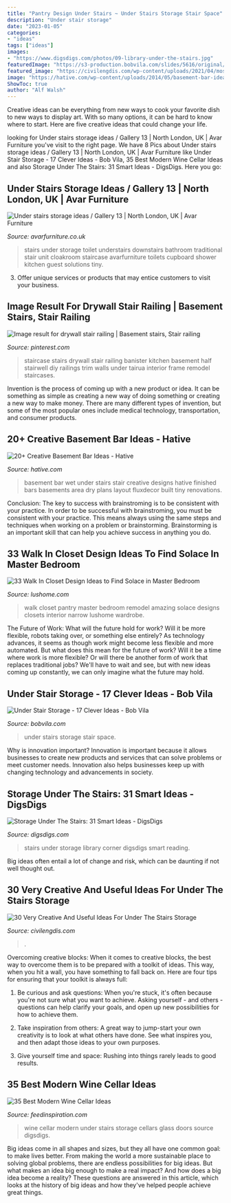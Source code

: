 ```yaml
---
title: "Pantry Design Under Stairs ~ Under Stairs Storage Stair Space"
description: "Under stair storage"
date: "2023-01-05"
categories:
- "ideas"
tags: ["ideas"]
images:
- "https://www.digsdigs.com/photos/09-library-under-the-stairs.jpg"
featuredImage: "https://s3-production.bobvila.com/slides/5616/original/BHA_storage_stairs.jpg?1553801244"
featured_image: "https://civilengdis.com/wp-content/uploads/2021/04/most-creative-under-the-stairs-home-designs-6410-1369x2048.jpg"
image: "https://hative.com/wp-content/uploads/2014/05/basement-bar-ideas/2-small-under-stair-wet-bar.jpg"
ShowToc: true
author: "Alf Walsh"
---
```



Creative ideas can be everything from new ways to cook your favorite dish to new ways to display art. With so many options, it can be hard to know where to start. Here are five creative ideas that could change your life.

	

		
looking for Under stairs storage ideas / Gallery 13 | North London, UK | Avar Furniture you've visit to the right page. We have 8 Pics about Under stairs storage ideas / Gallery 13 | North London, UK | Avar Furniture like Under Stair Storage - 17 Clever Ideas - Bob Vila, 35 Best Modern Wine Cellar Ideas and also Storage Under The Stairs: 31 Smart Ideas - DigsDigs. Here you go:
		
    
## Under Stairs Storage Ideas / Gallery 13 | North London, UK | Avar Furniture

<img loading=lazy src="https://www.avarfurniture.co.uk/images/gallery/220/07-traditional-style-under-stairs-unit.jpg" onerror="this.onerror=null;this.src='https://tse3.mm.bing.net/th?id=OIP.HqxgAyaF1OyCQm5q4qyx-AHaLH&amp;pid=15.1';" alt="Under stairs storage ideas / Gallery 13 | North London, UK | Avar Furniture">

_Source: avarfurniture.co.uk_

>stairs under storage toilet understairs downstairs bathroom traditional stair unit cloakroom staircase avarfurniture toilets cupboard shower kitchen guest solutions tiny. 

	

3. Offer unique services or products that may entice customers to visit your business.

    
## Image Result For Drywall Stair Railing | Basement Stairs, Stair Railing

<img loading=lazy src="https://i.pinimg.com/736x/32/21/32/322132bfc7559b4bc4141365b5816d38.jpg" onerror="this.onerror=null;this.src='https://tse2.mm.bing.net/th?id=OIP.Pu31EbLOstocGwtK4XBN1QHaJ3&amp;pid=15.1';" alt="Image result for drywall stair railing | Basement stairs, Stair railing">

_Source: pinterest.com_

>staircase stairs drywall stair railing banister kitchen basement half stairwell diy railings trim walls under tairua interior frame remodel staircases. 

	

Invention is the process of coming up with a new product or idea. It can be something as simple as creating a new way of doing something or creating a new way to make money. There are many different types of invention, but some of the most popular ones include medical technology, transportation, and consumer products.

    
## 20+ Creative Basement Bar Ideas - Hative

<img loading=lazy src="https://hative.com/wp-content/uploads/2014/05/basement-bar-ideas/2-small-under-stair-wet-bar.jpg" onerror="this.onerror=null;this.src='https://tse2.mm.bing.net/th?id=OIP.ZcuxemJXztmIPJZ1R7nFdQHaFj&amp;pid=15.1';" alt="20+ Creative Basement Bar Ideas - Hative">

_Source: hative.com_

>basement bar wet under stairs stair creative designs hative finished bars basements area dry plans layout fluxdecor built tiny renovations. 

	

Conclusion: The key to success with brainstroming is to be consistent with your practice.
In order to be successful with brainstroming, you must be consistent with your practice. This means always using the same steps and techniques when working on a problem or brainstorming. Brainstorming is an important skill that can help you achieve success in anything you do.

    
## 33 Walk In Closet Design Ideas To Find Solace In Master Bedroom

<img loading=lazy src="http://www.lushome.com/wp-content/uploads/2014/04/walk-in-closets-closet-organization-interior-design-ideas-9.jpg" onerror="this.onerror=null;this.src='https://tse2.mm.bing.net/th?id=OIP.BSGCNeYnXFlq-acklwrFqwHaLG&amp;pid=15.1';" alt="33 Walk In Closet Design Ideas to Find Solace in Master Bedroom">

_Source: lushome.com_

>walk closet pantry master bedroom remodel amazing solace designs closets interior narrow lushome wardrobe. 

	

The Future of Work: What will the future hold for work? Will it be more flexible, robots taking over, or something else entirely?
As technology advances, it seems as though work might become less flexible and more automated. But what does this mean for the future of work? Will it be a time where work is more flexible? Or will there be another form of work that replaces traditional jobs? We'll have to wait and see, but with new ideas coming up constantly, we can only imagine what the future may hold.

    
## Under Stair Storage - 17 Clever Ideas - Bob Vila

<img loading=lazy src="https://s3-production.bobvila.com/slides/5616/original/BHA_storage_stairs.jpg?1553801244" onerror="this.onerror=null;this.src='https://tse2.mm.bing.net/th?id=OIP.EjnwyVQist2G-MxQmya42gHaJ4&amp;pid=15.1';" alt="Under Stair Storage - 17 Clever Ideas - Bob Vila">

_Source: bobvila.com_

>under stairs storage stair space. 

	

Why is innovation important?
Innovation is important because it allows businesses to create new products and services that can solve problems or meet customer needs. Innovation also helps businesses keep up with changing technology and advancements in society.

    
## Storage Under The Stairs: 31 Smart Ideas - DigsDigs

<img loading=lazy src="https://www.digsdigs.com/photos/09-library-under-the-stairs.jpg" onerror="this.onerror=null;this.src='https://tse2.mm.bing.net/th?id=OIP.tT6Oz3wBkgxXgopAygOFvgHaLH&amp;pid=15.1';" alt="Storage Under The Stairs: 31 Smart Ideas - DigsDigs">

_Source: digsdigs.com_

>stairs under storage library corner digsdigs smart reading. 

	

Big ideas often entail a lot of change and risk, which can be daunting if not well thought out.

    
## 30 Very Creative And Useful Ideas For Under The Stairs Storage

<img loading=lazy src="https://civilengdis.com/wp-content/uploads/2021/04/most-creative-under-the-stairs-home-designs-6410-1369x2048.jpg" onerror="this.onerror=null;this.src='https://tse2.mm.bing.net/th?id=OIP.EKJHJqF-HGhhL-q237hOJQHaLF&amp;pid=15.1';" alt="30 Very Creative And Useful Ideas For Under The Stairs Storage">

_Source: civilengdis.com_

>. 

	

Overcoming creative blocks:
When it comes to creative blocks, the best way to overcome them is to be prepared with a toolkit of ideas. This way, when you hit a wall, you have something to fall back on. Here are four tips for ensuring that your toolkit is always full:
1. Be curious and ask questions: When you're stuck, it's often because you're not sure what you want to achieve. Asking yourself - and others - questions can help clarify your goals, and open up new possibilities for how to achieve them.

2. Take inspiration from others: A great way to jump-start your own creativity is to look at what others have done. See what inspires you, and then adapt those ideas to your own purposes.

3. Give yourself time and space: Rushing into things rarely leads to good results.

    
## 35 Best Modern Wine Cellar Ideas

<img loading=lazy src="http://feedinspiration.com/wp-content/uploads/2015/07/Modern-Wine-Cellar-Brilliant-Design-Ideas.jpg" onerror="this.onerror=null;this.src='https://tse2.mm.bing.net/th?id=OIP.0csd3sv6ExCz7UsmQBlLtAHaJ6&amp;pid=15.1';" alt="35 Best Modern Wine Cellar Ideas">

_Source: feedinspiration.com_

>wine cellar modern under stairs storage cellars glass doors source digsdigs. 

	

Big ideas come in all shapes and sizes, but they all have one common goal: to make lives better. From making the world a more sustainable place to solving global problems, there are endless possibilities for big ideas. But what makes an idea big enough to make a real impact? And how does a big idea become a reality? These questions are answered in this article, which looks at the history of big ideas and how they've helped people achieve great things.

